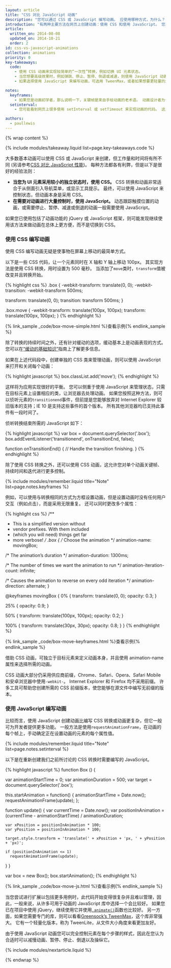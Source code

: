 ```yaml
---
layout: article
title: "CSS 对比 JavaScript 动画"
description: "您可以通过 CSS 或 JavaScript 编写动画。 应使用哪种方式，为什么？"
introduction: "有两种主要方法在网页上创建动画：使用 CSS 和使用 JavaScript。 您选择哪种方法实际上取决于项目的其他依赖关系，以及您尝试实现什么类型的效果。"
article:
  written_on: 2014-08-08
  updated_on: 2014-10-21
  order: 2
id: css-vs-javascript-animations
collection: animations
priority: 0
key-takeaways:
  code:
    - 使用 CSS 动画来实现较简单的“一次性”转换，例如切换 UI 元素状态。
    - 当您想要高级效果时，例如弹跳、停止、暂停、倒退或减速，则使用 JavaScript 动画。
    - 如果选择使用 JavaScript 来编写动画，可选用 TweenMax，或者如果想要更轻量的解决方案，则使用 TweenLite。

notes:
  keyframes:
    - 如果您是动画初学者，那么说明一下，关键帧是来自手绘动画的老术语。 动画设计者为一个片段创建多个特定帧，称为关键帧，关键帧将提供某个动作的起止状态，然后它们开始绘出关键帧之间的所有单个帧。 现在我们使用 CSS 动画也有相似的过程，我们指示浏览器，CSS 属性在指定时点需要什么值，然后浏览器填充其中的间隔。
  setinterval:
    - 您可能看到网页上很多使用 setInterval 或 setTimeout 来实现动画的代码。 这是个馊主意，因为动画不会与屏幕的刷新率同步，并且很可能出现抖动和跳帧。 务必要避免使用此类代码，而是使用可以正确同步的 requestAnimationFrame。

authors:
  - paullewis
---
```

{% wrap content %}

{% include modules/takeaway.liquid list=page.key-takeaways.code %}

大多数基本动画可以使用 CSS 或 JavaScript 来创建，但工作量和时间将有所不同 (另请参考[CSS 对比 JavaScript 性能]({{site.fundamentals}}/look-and-feel/animations/animations-and-performance.html#css-vs-javascript-performance))。 每种方法都各有利弊，但是以下是很好的经验法则：

* **当您为 UI 元素采用较小的独立状态时，使用 CSS。** CSS 转换和动画非常适合于从侧面引入导航菜单，或显示工具提示。 最终，可以使用 JavaScript 来控制状态，但动画本身是采用 CSS。
* **在需要对动画进行大量控制时，使用 JavaScript。** 动态跟踪触摸位置的动画，或需要停止、暂停、减速或倒退的动画一般需要使用 JavaScript。

如果您已使用包括了动画功能的 jQuery 或 JavaScript 框架，则可能发现继续使用该方法来做动画在总体上更方便，而不是切换到 CSS。

### 使用 CSS 编写动画

使用 CSS 编写动画无疑是使事物在屏幕上移动的最简单方式。

以下是一些 CSS 代码，让一个元素同时在 X 轴和 Y 轴上移动 100px。 其实现方法是使用 CSS 转换，用时设置为 500 毫秒。 当添加了`move`类时，`transform`值被改变并且转换开始。

{% highlight css %}
.box {
  -webkit-transform: translate(0, 0);
  -webkit-transition: -webkit-transform 500ms;

  transform: translate(0, 0);
  transition: transform 500ms;
}

.box.move {
  -webkit-transform: translate(100px, 100px);
  transform: translate(100px, 100px);
}
{% endhighlight %}

{% link_sample _code/box-move-simple.html %}查看示例{% endlink_sample %}

除了转换的持续时间之外，还有针对缓动的选项，缓动基本上是动画表现的方式。 您可以在[“缓动的基础知识”](the-basics-of-easing.html)指南上了解更多信息。

如果在上述代码段中，创建单独的 CSS 类来管理动画，则可以使用 JavaScript 来打开和关闭每个动画：

{% highlight javascript %}
box.classList.add('move');
{% endhighlight %}

这样将为应用实现很好的平衡。 您可以侧重于使用 JavaScript 来管理状态，只需在目标元素上设置相应的类，让浏览器去处理动画。 如果您按照这种方法，则可以侦听元素的`transitionend`事件，但前提是您能够放弃对 Internet Explorer 较旧版本的支持；IE 10 是支持这些事件的首个版本。 所有其他浏览器均已支持此事件有一段时间了。

侦听转换结束所需的 JavaScript 如下：

{% highlight javascript %}
var box = document.querySelector('.box');
box.addEventListener('transitionend', onTransitionEnd, false);

function onTransitionEnd() {
  // Handle the transition finishing.
}
{% endhighlight %}

除了使用 CSS 转换之外，还可以使用 CSS 动画，这允许您对单个动画关键帧、持续时间和迭代进行更多控制。

{% include modules/remember.liquid title="Note" list=page.notes.keyframes %}

例如，可以使用与转换相同的方式为方框设置动画，但是设置动画时没有任何用户交互（例如点击），而是采用无限重复。 还可以同时更改多个属性：

{% highlight css %}
/**
 * This is a simplified version without
 * vendor prefixes. With them included
 * (which you will need) things get far
 * more verbose!
 */
.box {
  /* Choose the animation */
  animation-name: movingBox;

  /* The animation’s duration */
  animation-duration: 1300ms;

  /* The number of times we want
      the animation to run */
  animation-iteration-count: infinite;

  /* Causes the animation to reverse
      on every odd iteration */
  animation-direction: alternate;
}

@keyframes movingBox {
  0% {
    transform: translate(0, 0);
    opacity: 0.3;
  }

  25% {
    opacity: 0.9;
  }

  50% {
    transform: translate(100px, 100px);
    opacity: 0.2;
  }

  100% {
    transform: translate(30px, 30px);
    opacity: 0.8;
  }
}
{% endhighlight %}

{% link_sample _code/box-move-keyframes.html %}查看示例{% endlink_sample %}

借助 CSS 动画，可独立于目标元素来定义动画本身，并且使用 animation-name 属性来选择所需的动画。

CSS 动画大部分仍采用供应商前缀，Chrome、Safari、Opera、Safari Mobile 和安卓浏览器中使用`-webkit-`。 Internet Explorer 和 Firefox 均不采用前缀。 许多工具可帮助您创建所需的 CSS 前缀版本，使您能够在源文件中编写无前缀的版本。

### 使用 JavaScript 编写动画

比较而言，使用 JavaScript 创建动画比编写 CSS 转换或动画更复杂，但它一般可为开发者提供更多功能。 一般方法是使用`requestAnimationFrame`，在动画的每个帧上，手动确定正在设置动画的元素的每个属性值。

{% include modules/remember.liquid title="Note" list=page.notes.setinterval %}

以下是在重新创建我们之前所讨论的 CSS 转换时需要编写的 JavaScript。

{% highlight javascript %}
function Box () {

  var animationStartTime = 0;
  var animationDuration = 500;
  var target = document.querySelector('.box');

  this.startAnimation = function() {
    animationStartTime = Date.now();
    requestAnimationFrame(update);
  };

  function update() {
    var currentTime = Date.now();
    var positionInAnimation = (currentTime - animationStartTime) / animationDuration;

    var xPosition = positionInAnimation * 100;
    var yPosition = positionInAnimation * 100;

    target.style.transform = 'translate(' + xPosition + 'px, ' + yPosition + 'px)';

    if (positionInAnimation <= 1)
      requestAnimationFrame(update);
  }
}

var box = new Box();
box.startAnimation();
{% endhighlight %}

{% link_sample _code/box-move-js.html %}查看示例{% endlink_sample %}

当您尝试进行扩展以包括更多用例时，此代码开始变得很复杂并且难以管理，因此，一般来说，从许多可用于动画的 JavaScript 库中选择一个会比较好。 如果您已在项目中使用 jQuery，继续使用它并使用[`.animate()`](http://api.jquery.com/animate/)函数也比较好。 另一方面，如果您需要专门的库，则可以看看[Greensock’s TweenMax](https://github.com/greensock/GreenSock-JS/tree/master/src/minified)，这个库非常强大。 它有一个轻量化版本，称为 TweenLite，从文件大小角度来看更加友好。

由于使用 JavaScript 动画您可以完全控制元素在每个步骤的样式，因此在您认为合适时可以减慢动画、暂停、停止、倒退以及操纵它。

{% include modules/nextarticle.liquid %}

{% endwrap %}
